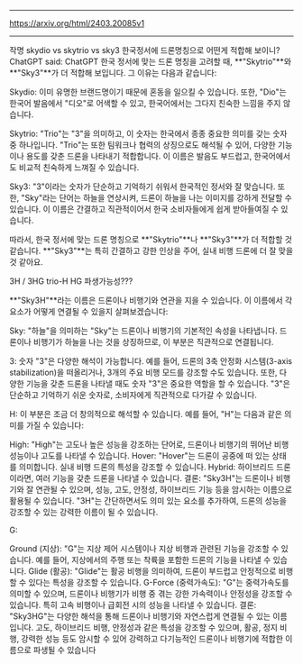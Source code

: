 --------------

https://arxiv.org/html/2403.20085v1





-----------------------

작명
skydio vs skytrio vs sky3 한국정서에 드론명칭으로 어떤게 적합해 보이니?
ChatGPT said:
ChatGPT
한국 정서에 맞는 드론 명칭을 고려할 때, **"Skytrio"**와 **"Sky3"**가 더 적합해 보입니다. 그 이유는 다음과 같습니다:

Skydio: 이미 유명한 브랜드명이기 때문에 혼동을 일으킬 수 있습니다. 또한, "Dio"는 한국어 발음에서 "디오"로 어색할 수 있고, 한국어에서는 그다지 친숙한 느낌을 주지 않습니다.

Skytrio: "Trio"는 "3"을 의미하고, 이 숫자는 한국에서 종종 중요한 의미를 갖는 숫자 중 하나입니다. "Trio"는 또한 팀워크나 협력의 상징으로도 해석될 수 있어, 다양한 기능이나 용도를 갖춘 드론을 나타내기 적합합니다. 이 이름은 발음도 부드럽고, 한국어에서도 비교적 친숙하게 느껴질 수 있습니다.

Sky3: "3"이라는 숫자가 단순하고 기억하기 쉬워서 한국적인 정서와 잘 맞습니다. 또한, "Sky"라는 단어는 하늘을 연상시켜, 드론이 하늘을 나는 이미지를 강하게 전달할 수 있습니다. 이 이름은 간결하고 직관적이어서 한국 소비자들에게 쉽게 받아들여질 수 있습니다.

따라서, 한국 정서에 맞는 드론 명칭으로 **"Skytrio"**나 **"Sky3"**가 더 적합할 것 같습니다. **"Sky3"**는 특히 간결하고 강한 인상을 주어, 실내 비행 드론에 더 잘 맞을 것 같아요.

3H / 3HG
trio-H HG 파생가능성???

**"Sky3H"**라는 이름은 드론이나 비행기와 연관을 지을 수 있습니다. 이 이름에서 각 요소가 어떻게 연결될 수 있을지 살펴보겠습니다:

Sky: "하늘"을 의미하는 "Sky"는 드론이나 비행기의 기본적인 속성을 나타냅니다. 드론이나 비행기가 하늘을 나는 것을 상징하므로, 이 부분은 직관적으로 연결됩니다.

3: 숫자 "3"은 다양한 해석이 가능합니다. 예를 들어, 드론의 3축 안정화 시스템(3-axis stabilization)을 떠올리거나, 3개의 주요 비행 모드를 강조할 수도 있습니다. 또한, 다양한 기능을 갖춘 드론을 나타낼 때도 숫자 "3"은 중요한 역할을 할 수 있습니다. "3"은 단순하고 기억하기 쉬운 숫자로, 소비자에게 직관적으로 다가갈 수 있습니다.

H: 이 부분은 조금 더 창의적으로 해석할 수 있습니다. 예를 들어, "H"는 다음과 같은 의미를 가질 수 있습니다:

High: "High"는 고도나 높은 성능을 강조하는 단어로, 드론이나 비행기의 뛰어난 비행 성능이나 고도를 나타낼 수 있습니다.
Hover: "Hover"는 드론이 공중에 떠 있는 상태를 의미합니다. 실내 비행 드론의 특성을 강조할 수 있습니다.
Hybrid: 하이브리드 드론이라면, 여러 기능을 갖춘 드론을 나타낼 수 있습니다.
결론: "Sky3H"는 드론이나 비행기와 잘 연관될 수 있으며, 성능, 고도, 안정성, 하이브리드 기능 등을 암시하는 이름으로 활용될 수 있습니다. "3H"는 간단하면서도 의미 있는 요소를 추가하여, 드론의 성능을 강조할 수 있는 강력한 이름이 될 수 있습니다.

G:

Ground (지상): "G"는 지상 제어 시스템이나 지상 비행과 관련된 기능을 강조할 수 있습니다. 예를 들어, 지상에서의 주행 또는 착륙을 포함한 드론의 기능을 나타낼 수 있습니다.
Glide (활공): "Glide"는 활공 비행을 의미하여, 드론이 부드럽고 안정적으로 비행할 수 있다는 특성을 강조할 수 있습니다.
G-Force (중력가속도): "G"는 중력가속도를 의미할 수 있으며, 드론이나 비행기가 비행 중 겪는 강한 가속력이나 안정성을 강조할 수 있습니다. 특히 고속 비행이나 급회전 시의 성능을 나타낼 수 있습니다.
결론: "Sky3HG"는 다양한 해석을 통해 드론이나 비행기와 자연스럽게 연결될 수 있는 이름입니다. 고도, 하이브리드 비행, 안정성과 같은 특성을 강조할 수 있으며, 활공, 정지 비행, 강력한 성능 등도 암시할 수 있어 강력하고 다기능적인 드론이나 비행기에 적합한 이름으로 파생될 수 있습니다
